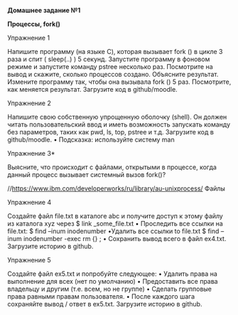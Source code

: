 **Домашнее задание №1**


**Процессы, fork()**


Упражнение 1

Напишите программу (на языке C), которая вызывает fork () в цикле 3 раза и спит ( sleep(..) ) 5 секунд. Запустите программу в фоновом режиме и запустите команду pstree несколько раз. Посмотрите на вывод и скажите, сколько процессов создано. Объясните результат. Измените программу так, чтобы она вызывала fork () 5 раз. Посмотрите, как меняется результат. Загрузите код в github/moodle.


Упражнение 2

Напишите свою собственную упрощенную оболочку (shell). Он должен читать пользовательский ввод и иметь возможность запускать команду без параметров, таких как pwd, ls, top, pstree и т.д. Загрузите код в github/moodle.
• Подсказка: используйте систему man


Упражнение 3*

Выясните, что происходит с файлами, открытыми в процессе, когда данный процесс вызывает системный вызов fork()?

//https://www.ibm.com/developerworks/ru/library/au-unixprocess/
Файлы


Упражнение 4

Создайте файл file.txt в каталоге abc и получите доступ к этому файлу из каталога xyz через $ link <source> _some_file.txt
• Проследить все ссылки на file.txt: $ find <path> –inum inodenumber
•Удалить все ссылки to file.txt $ find <path> –inum inodenumber -exec rm {} \;
• Сохранить вывод всего в файл ex4.txt. Загрузите историю в github. 


Упражнение 5

Создайте файл ex5.txt и попробуйте следующее:
• Удалить права на выполнение для всех (нет по умолчанию)
• Предоставить все права владельцу и другим (т.е. всем, но не группе)
• Сделать групповые права равными правам пользователя.
• После каждого шага сохраняйте вывод / ответ в ex5.txt. Загрузите историю в github.


